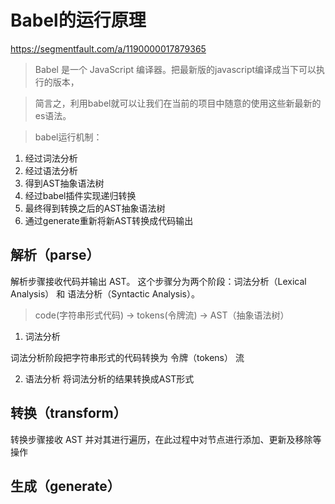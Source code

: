 # Babel的运行原理

https://segmentfault.com/a/1190000017879365

> Babel 是一个 JavaScript 编译器。把最新版的javascript编译成当下可以执行的版本，

> 简言之，利用babel就可以让我们在当前的项目中随意的使用这些新最新的es语法。


> babel运行机制：

1. 经过词法分析
2. 经过语法分析
3. 得到AST抽象语法树
4. 经过babel插件实现递归转换
5. 最终得到转换之后的AST抽象语法树
6. 通过generate重新将新AST转换成代码输出

## 解析（parse）

解析步骤接收代码并输出 AST。 这个步骤分为两个阶段：词法分析（Lexical Analysis） 和 语法分析（Syntactic Analysis）。

> code(字符串形式代码) -> tokens(令牌流) -> AST（抽象语法树）

1. 词法分析

词法分析阶段把字符串形式的代码转换为 令牌（tokens） 流

2. 语法分析
将词法分析的结果转换成AST形式

## 转换（transform）

转换步骤接收 AST 并对其进行遍历，在此过程中对节点进行添加、更新及移除等操作

## 生成（generate）
